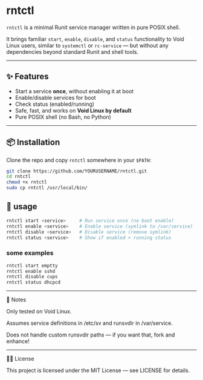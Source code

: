 # rntctl

`rntctl` is a minimal Runit service manager written in pure POSIX shell.

It brings familiar `start`, `enable`, `disable`, and `status` functionality to Void Linux users, similar to `systemctl` or `rc-service` — but without any dependencies beyond standard Runit and shell tools.

---

## ✨ Features

- Start a service **once**, without enabling it at boot
- Enable/disable services for boot
- Check status (enabled/running)
- Safe, fast, and works on **Void Linux by default**
- Pure POSIX shell (no Bash, no Python)

---

## 📦 Installation

Clone the repo and copy `rntctl` somewhere in your `$PATH`:

```sh
git clone https://github.com/YOURUSERNAME/rntctl.git
cd rntctl
chmod +x rntctl
sudo cp rntctl /usr/local/bin/
```
## 💼 usage
```sh
rntctl start <service>     # Run service once (no boot enable)
rntctl enable <service>    # Enable service (symlink to /var/service)
rntctl disable <service>   # Disable service (remove symlink)
rntctl status <service>    # Show if enabled + running status
```
### some examples

```sh
rntctl start emptty
rntctl enable sshd
rntctl disable cups
rntctl status dhcpcd
```
---

📍 Notes

Only tested on Void Linux.

Assumes service definitions in /etc/sv and runsvdir in /var/service.

Does not handle custom runsvdir paths — if you want that, fork and enhance!



---

🧑‍💻 License

This project is licensed under the MIT License — see LICENSE for details.
